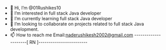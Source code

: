 - 👋 Hi, I’m @01Rushikes10
- 👀 I’m interested in  full stack Java developer
- 🌱 I’m currently learning full stack Java developer
- 💞️ I’m looking to collaborate on projects related to full stack Java development.
- 📫 How to reach me Email:naderushikesh2002@gmail.com
---------------------[  RN  ]------------------------ 
<!---
01Rushikes10/01Rushikes10 is a ✨ special ✨ repository because its `README.md` (this file) appears on your GitHub profile.
You can click the Preview link to take a look at your changes.
--->
